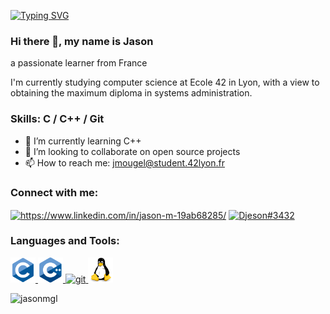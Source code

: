 [![Typing SVG](https://readme-typing-svg.demolab.com/?lines=Welcome+to+my+profile)](https://git.io/typing-svg)

<h3 align=left> Hi there 👋, my name is Jason </h3>

<p align=left> a passionate learner from France </p>

<p align=left> I'm currently studying computer science at Ecole 42 in Lyon, with a view to obtaining the maximum diploma in systems administration. </p>

<h3 align=left> Skills: C / C++ / Git </h3>

- 🌱 I’m currently learning C++ 
- 👯 I’m looking to collaborate on open source projects 
- 📫 How to reach me: jmougel@student.42lyon.fr 


<h3 align="left">Connect with me:</h3>
<p align="left">
<a href="https://linkedin.com/in/https://www.linkedin.com/in/jason-m-19ab68285/" target="blank"><img align="center" src="https://raw.githubusercontent.com/rahuldkjain/github-profile-readme-generator/master/src/images/icons/Social/linked-in-alt.svg" alt="https://www.linkedin.com/in/jason-m-19ab68285/" height="30" width="40" /></a>
<a href="https://discord.gg/Djeson#3432" target="blank"><img align="center" src="https://raw.githubusercontent.com/rahuldkjain/github-profile-readme-generator/master/src/images/icons/Social/discord.svg" alt="Djeson#3432" height="30" width="40" /></a>
</p>

<h3 align="left">Languages and Tools:</h3>
<p align="left"> <a href="https://www.cprogramming.com/" target="_blank" rel="noreferrer"> <img src="https://raw.githubusercontent.com/devicons/devicon/master/icons/c/c-original.svg" alt="c" width="40" height="40"/> </a> <a href="https://www.w3schools.com/cpp/" target="_blank" rel="noreferrer"> <img src="https://raw.githubusercontent.com/devicons/devicon/master/icons/cplusplus/cplusplus-original.svg" alt="cplusplus" width="40" height="40"/> </a> <a href="https://git-scm.com/" target="_blank" rel="noreferrer"> <img src="https://www.vectorlogo.zone/logos/git-scm/git-scm-icon.svg" alt="git" width="40" height="40"/> </a> <a href="https://www.linux.org/" target="_blank" rel="noreferrer"> <img src="https://raw.githubusercontent.com/devicons/devicon/master/icons/linux/linux-original.svg" alt="linux" width="40" height="40"/> </a> </p>

<p align="left"> <img src="https://komarev.com/ghpvc/?username=jasonmgl&label=Profile%20views&color=0e75b6&style=flat" alt="jasonmgl" /> </p>


